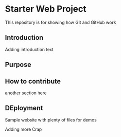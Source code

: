 # Starter Web Project

This repository is for showing how Git and GitHub work
## Introduction
Adding introduction text
## Purpose

## How to contribute

another section here
## DEployment
Sample website with plenty of files for demos

Adding more Crap



